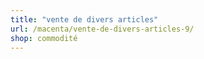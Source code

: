 ```yaml
---
title: "vente de divers articles"
url: /macenta/vente-de-divers-articles-9/
shop: commodité
---
```

